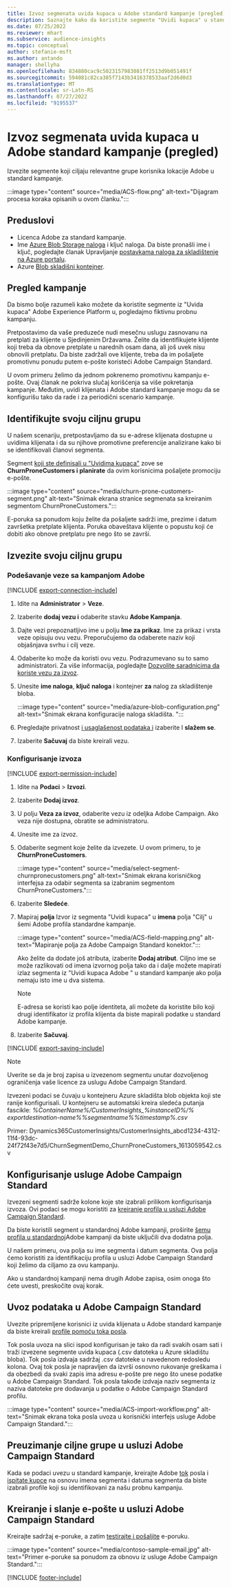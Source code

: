 ```yaml
---
title: Izvoz segmenata uvida kupaca u Adobe standard kampanje (pregled)
description: Saznajte kako da koristite segmente "Uvidi kupaca" u standardnoj Adobe kampanji.
ms.date: 07/25/2022
ms.reviewer: mhart
ms.subservice: audience-insights
ms.topic: conceptual
author: stefanie-msft
ms.author: antando
manager: shellyha
ms.openlocfilehash: 834880cac9c5023157983081ff2513d9b051491f
ms.sourcegitcommit: 594081c82ca385f7143b3416378533aaf2d6d0d3
ms.translationtype: MT
ms.contentlocale: sr-Latn-RS
ms.lasthandoff: 07/27/2022
ms.locfileid: "9195537"
---
```

# <a name="export-customer-insights-segments-to-adobe-campaign-standard-preview"></a>Izvoz segmenata uvida kupaca u Adobe standard kampanje (pregled)

Izvezite segmente koji ciljaju relevantne grupe korisnika lokacije Adobe u standard kampanje.

:::image type="content" source="media/ACS-flow.png" alt-text="Dijagram procesa koraka opisanih u ovom članku.":::

## <a name="prerequisites"></a>Preduslovi

- Licenca Adobe za standard kampanje.
- Ime [Azure Blob Storage naloga](/azure/storage/blobs/create-data-lake-storage-account) i ključ naloga. Da biste pronašli ime i ključ, pogledajte članak Upravljanje [postavkama naloga za skladištenje na Azure portalu](/azure/storage/common/storage-account-manage).
- Azure [Blob skladišni kontejner](/azure/storage/blobs/storage-quickstart-blobs-portal#create-a-container).

## <a name="campaign-overview"></a>Pregled kampanje

Da bismo bolje razumeli kako možete da koristite segmente iz "Uvida kupaca" Adobe Experience Platform u, pogledajmo fiktivnu probnu kampanju.

Pretpostavimo da vaše preduzeće nudi mesečnu uslugu zasnovanu na pretplati za klijente u Sjedinjenim Državama. Želite da identifikujete klijente koji treba da obnove pretplate u narednih osam dana, ali još uvek nisu obnovili pretplatu. Da biste zadržali ove klijente, treba da im pošaljete promotivnu ponudu putem e-pošte koristeći Adobe Campaign Standard.

U ovom primeru želimo da jednom pokrenemo promotivnu kampanju e-pošte. Ovaj članak ne pokriva slučaj korišćenja sa više pokretanja kampanje. Međutim, uvidi klijenata i Adobe standard kampanje mogu da se konfigurišu tako da rade i za periodični scenario kampanje.

## <a name="identify-your-target-audience"></a>Identifikujte svoju ciljnu grupu

U našem scenariju, pretpostavljamo da su e-adrese klijenata dostupne u uvidima klijenata i da su njihove promotivne preferencije analizirane kako bi se identifikovali članovi segmenta.

Segment [koji ste definisali u "Uvidima kupaca"](segments.md) zove se **ChurnProneCustomers i planirate** da ovim korisnicima pošaljete promociju e-pošte.

:::image type="content" source="media/churn-prone-customers-segment.png" alt-text="Snimak ekrana stranice segmenata sa kreiranim segmentom ChurnProneCustomers.":::

E-poruka sa ponudom koju želite da pošaljete sadrži ime, prezime i datum završetka pretplate klijenta. Poruka obaveštava klijente o popustu koji će dobiti ako obnove pretplatu pre nego što se završi.

## <a name="export-your-target-audience"></a>Izvezite svoju ciljnu grupu

### <a name="set-up-connection-to-adobe-campaign"></a>Podešavanje veze sa kampanjom Adobe

[!INCLUDE [export-connection-include](includes/export-connection-admn.md)]

1. Idite na **Administrator** > **Veze**.

1. Izaberite **dodaj vezu i** odaberite stavku **Adobe Kampanja**.

1. Dajte vezi prepoznatljivo ime u polju **Ime za prikaz**. Ime za prikaz i vrsta veze opisuju ovu vezu. Preporučujemo da odaberete naziv koji objašnjava svrhu i cilj veze.

1. Odaberite ko može da koristi ovu vezu. Podrazumevano su to samo administratori. Za više informacija, pogledajte [Dozvolite saradnicima da koriste vezu za izvoz](connections.md#allow-contributors-to-use-a-connection-for-exports).

1. Unesite **ime naloga**, **ključ naloga** i kontejner **za** nalog za skladištenje bloba.  

   :::image type="content" source="media/azure-blob-configuration.png" alt-text="Snimak ekrana konfiguracije naloga skladišta. ":::

1. Pregledajte privatnost [i usaglašenost podataka i](connections.md#data-privacy-and-compliance) izaberite I **slažem se**.

1. Izaberite **Sačuvaj** da biste kreirali vezu.

### <a name="configure-an-export"></a>Konfigurisanje izvoza

[!INCLUDE [export-permission-include](includes/export-permission.md)]

1. Idite na **Podaci** > **Izvozi**.

1. Izaberite **Dodaj izvoz**.

1. U polju **Veza za izvoz**, odaberite vezu iz odeljka Adobe Campaign. Ako veza nije dostupna, obratite se administratoru.

1. Unesite ime za izvoz.

1. Odaberite segment koje želite da izvezete. U ovom primeru, to je **ChurnProneCustomers**.

   :::image type="content" source="media/select-segment-churnpronecustomers.png" alt-text="Snimak ekrana korisničkog interfejsa za odabir segmenta sa izabranim segmentom ChurnProneCustomers.":::

1. Izaberite **Sledeće**.

1. Mapiraj **polja** Izvor iz segmenta "Uvidi kupaca" u **imena** polja "Cilj" u šemi Adobe profila standardne kampanje.

   :::image type="content" source="media/ACS-field-mapping.png" alt-text="Mapiranje polja za Adobe Campaign Standard konektor.":::

   Ako želite da dodate još atributa, izaberite **Dodaj atribut**. Ciljno ime se može razlikovati od imena izvornog polja tako da i dalje možete mapirati izlaz segmenta iz "Uvidi kupaca Adobe " u standard kampanje ako polja nemaju isto ime u dva sistema.

   > [!NOTE]
   > E-adresa se koristi kao polje identiteta, ali možete da koristite bilo koji drugi identifikator iz profila klijenta da biste mapirali podatke u standard Adobe kampanje.

1. Izaberite **Sačuvaj**.

[!INCLUDE [export-saving-include](includes/export-saving.md)]

> [!NOTE]
> Uverite se da je broj zapisa u izvezenom segmentu unutar dozvoljenog ograničenja vaše licence za uslugu Adobe Campaign Standard.

Izvezeni podaci se čuvaju u kontejneru Azure skladišta blob objekta koji ste ranije konfigurisali. U kontejneru se automatski kreira sledeća putanja fascikle: *%ContainerName%/CustomerInsights_%instanceID%/% exportdestination-name%_%segmentname%_%timestamp%.csv*

Primer: Dynamics365CustomerInsights/CustomerInsights_abcd1234-4312-11f4-93dc-24f72f43e7d5/ChurnSegmentDemo_ChurnProneCustomers_1613059542.csv

## <a name="configure-adobe-campaign-standard"></a>Konfigurisanje usluge Adobe Campaign Standard

Izvezeni segmenti sadrže kolone koje ste izabrali prilikom konfigurisanja izvoza. Ovi podaci se mogu koristiti za [kreiranje profila u usluzi Adobe Campaign Standard](https://experienceleague.adobe.com/docs/campaign-standard/using/profiles-and-audiences/managing-profiles/about-profiles.html#managing-profiles).

Da biste koristili segment u standardnoj Adobe kampanji, proširite [šemu profila u standardnoj](https://experienceleague.adobe.com/docs/campaign-standard/using/developing/use-cases--extending-resources/extending-the-profile-resource-with-a-new-field.html#developing)Adobe kampanji da biste uključili dva dodatna polja.

U našem primeru, ova polja su ime segmenta i datum segmenta. Ova polja ćemo koristiti za identifikaciju profila u usluzi Adobe Campaign Standard koji želimo da ciljamo za ovu kampanju.

Ako u standardnoj kampanji nema drugih Adobe zapisa, osim onoga što ćete uvesti, preskočite ovaj korak.

## <a name="import-data-into-adobe-campaign-standard"></a>Uvoz podataka u Adobe Campaign Standard

Uvezite pripremljene korisnici iz uvida klijenata u Adobe standard kampanje da biste kreirali [profile pomoću toka posla](https://experienceleague.adobe.com/docs/campaign-standard/using/profiles-and-audiences/managing-profiles/creating-profiles.html#profiles-and-audiences).

Tok posla uvoza na slici ispod konfigurisan je tako da radi svakih osam sati i traži izvezene segmente uvida kupaca (.csv datoteka u Azure skladištu bloba). Tok posla izdvaja sadržaj .csv datoteke u navedenom redosledu kolona. Ovaj tok posla je napravljen da izvrši osnovno rukovanje greškama i da obezbedi da svaki zapis ima adresu e-pošte pre nego što unese podatke u Adobe Campaign Standard. Tok posla takođe izdvaja naziv segmenta iz naziva datoteke pre dodavanja u podatke o Adobe Campaign Standard profilu.

:::image type="content" source="media/ACS-import-workflow.png" alt-text="Snimak ekrana toka posla uvoza u korisnički interfejs usluge Adobe Campaign Standard.":::

## <a name="retrieve-the-audience-in-adobe-campaign-standard"></a>Preuzimanje ciljne grupe u usluzi Adobe Campaign Standard

Kada se podaci uvezu u standard kampanje, kreirajte Adobe [tok](https://experienceleague.adobe.com/docs/campaign-standard/using/managing-processes-and-data/workflow-general-operation/building-a-workflow.html#managing-processes-and-data) posla i [ispitate kupce](https://experienceleague.adobe.com/docs/campaign-standard/using/managing-processes-and-data/targeting-activities/query.html#managing-processes-and-data) na osnovu imena segmenta i datuma segmenta da biste izabrali profile koji su identifikovani za našu probnu kampanju.

## <a name="create-and-send-the-email-using-adobe-campaign-standard"></a>Kreiranje i slanje e-pošte u usluzi Adobe Campaign Standard

Kreirajte sadržaj e-poruke, a zatim [testirajte i pošaljite](https://experienceleague.adobe.com/docs/campaign-standard/using/testing-and-sending/get-started-sending-messages.html#preparing-and-testing-messages) e-poruku.

:::image type="content" source="media/contoso-sample-email.jpg" alt-text="Primer e-poruke sa ponudom za obnovu iz usluge Adobe Campaign Standard.":::

[!INCLUDE [footer-include](includes/footer-banner.md)]
